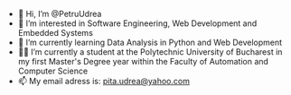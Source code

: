 - 👋 Hi, I’m @PetruUdrea
- 👀 I’m interested in Software Engineering, Web Development and Embedded Systems
- 🌱 I’m currently learning Data Analysis in Python and Web Development
- 👨‍🎓 I’m currently a student at the Polytechnic University of Bucharest in my first Master's Degree year within the Faculty of Automation and Computer Science
- 📫 My email adress is: pita.udrea@yahoo.com
